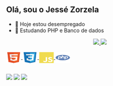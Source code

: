 ## Olá, sou o Jessé Zorzela

- 🔭  Hoje  estou desempregado 
- 🌱  Estudando PHP e Banco de dados

<div align="center">
  <a href="https://github.com/jessezorzela"/>
  <img height="170em" src="https://github-readme-stats.vercel.app/api?username=jessezorzela&show_icons=true&theme=dark&include_all_commits=true&count_private=true"/>
  <img height="170em" src="https://github-readme-stats.vercel.app/api/top-langs/?username=jessezorzela&layout=compact&langs_count=7&theme=dark"/>
</div>
  <div style="display: inline_block"><br>
  <img align="center" alt="Jesse-HTML" height="30" width="40" src="https://raw.githubusercontent.com/devicons/devicon/master/icons/html5/html5-original.svg">
  <img align="center" alt="Jesse-CSS" height="30" width="40" src="https://raw.githubusercontent.com/devicons/devicon/master/icons/css3/css3-original.svg">
  <img align="center" alt="Jesse-Js" height="30" width="40" src="https://raw.githubusercontent.com/devicons/devicon/master/icons/javascript/javascript-plain.svg">
  <img align="center" alt="Jesse-PHP" height="30" width="40" src="https://raw.githubusercontent.com/devicons/devicon/master/icons/php/php-plain.svg">
 
  ##
 
<div> 
 <a href="" target="_blank"><img src="https://img.shields.io/badge/Discord-7289DA?style=for-the-badge&logo=discord&logoColor=white" target="_blank"></a> 
  <a href = "mailto:jesse.zorzela4242@gmail.com"><img src="https://img.shields.io/badge/-Gmail-%23333?style=for-the-badge&logo=gmail&logoColor=white" target="_blank"></a>
  <a href="https://www.linkedin.com/in/jessé-zorzela-841ba5222/" target="_blank"><img src="https://img.shields.io/badge/-LinkedIn-%230077B5?style=for-the-badge&logo=linkedin&logoColor=white" target="_blank"></a> 
</div>
  
